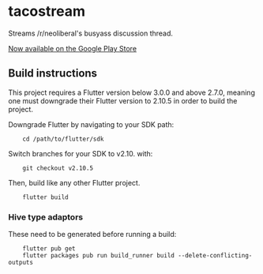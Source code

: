 # tacostream

Streams /r/neoliberal's busyass discussion thread.

[Now available on the Google Play Store](https://play.google.com/store/apps/details?id=ca.inhumantsar.tacostream)

## Build instructions
This project requires a Flutter version below 3.0.0 and above 2.7.0, meaning one must downgrade their Flutter version to 2.10.5 in order to build the project.

Downgrade Flutter by navigating to your SDK path:

        cd /path/to/flutter/sdk

Switch branches for your SDK to v2.10. with:

        git checkout v2.10.5

Then, build like any other Flutter project.

        flutter build
        
### Hive type adaptors

These need to be generated before running a build:

        flutter pub get
        flutter packages pub run build_runner build --delete-conflicting-outputs
